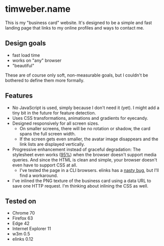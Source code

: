 # timweber.name

This is my "business card" website.
It's designed to be a simple and fast landing page that links to my online profiles and ways to contact me.

## Design goals

* fast load time
* works on "any" browser 
* "beautiful"

These are of course only soft, non-measurable goals, but I couldn't be bothered to define them more formally.

## Features

* No JavaScript is used, simply because I don't need it (yet). I might add a tiny bit in the future for feature detection.
* Uses CSS transformations, animations and gradients for eyecandy.
* Designed responsively for all screen sizes.
  * On smaller screens, there will be no rotation or shadow, the card spans the full screen width.
  * If the screen gets even smaller, the avatar image disappears and the link lists are displayed vertically.
* Progressive enhancement instead of graceful degradation: The stylesheet even works ([95%](https://github.com/scy/timweber.name/issues/1)) when the browser doesn't support media queries. And since the HTML is clean and simple, your browser doesn't even have to support CSS at all.
  * I've tested the page in a CLI browsers. elinks has a [nasty bug](https://github.com/scy/timweber.name/issues/2), but I'll find a workaround.
* I've inlined the PNG texture of the business card using a data URL to save one HTTP request. I'm thinking about inlining the CSS as well.

## Tested on

* Chrome 70
* Firefox 63
* Edge 42
* Internet Explorer 11
* w3m 0.5
* elinks 0.12
